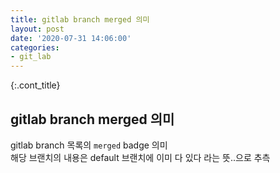 ```yaml
---
title: gitlab branch merged 의미
layout: post
date: '2020-07-31 14:06:00'
categories:
- git_lab
---
```


{:.cont_title}
## gitlab branch merged 의미

gitlab branch 목록의 `merged` badge 의미  
해당 브랜치의 내용은 default 브랜치에 이미 다 있다 라는 뜻..으로 추측